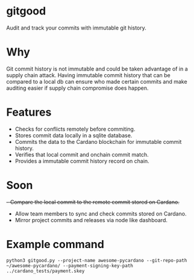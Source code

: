 # gitgood
Audit and track your commits with immutable git history.

# Why
Git commit history is not immutable and could be taken advantage of in a supply chain attack. Having immutable commit history that can be compared to a local db can ensure who made certain commits and make auditing easier if supply chain compromise does happen.

# Features
- Checks for conflicts remotely before commiting.
- Stores commit data locally in a sqlite database.
- Commits the data to the Cardano blockchain for immutable commit history.
- Verifies that local commit and onchain commit match.
- Provides a immutable commit history record on chain.

# Soon
~~- Compare the local commit to the remote commit stored on Cardano.~~
- Allow team members to sync and check commits stored on Cardano.
- Mirror project commits and releases via node like dashboard.

# Example command

`python3 gitgood.py --project-name awesome-pycardano --git-repo-path ~/awesome-pycardano/ --payment-signing-key-path ../cardano_tests/payment.skey`
